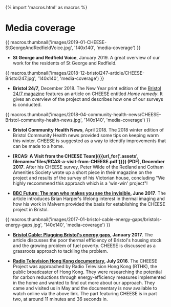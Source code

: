 
{% import 'macros.html' as macros %}

# Media coverage

<div class="float-right">
{{ macros.thumbnail('images/2019-01-CHEESE-StGeorgeAndRedfieldVoice.jpg', '140x140', 'media-coverage') }}
</div>

- **St George and Redfield Voice**, January 2019. A great overview of our work
  for the residents of St George and Redfield.

<div class="float-right">
{{ macros.thumbnail('images/2018-12-bristol247-article/CHEESE-Bristol247.jpg', '140x140', 'media-coverage') }}
</div>

- **Bristol 24/7**, December 2018. The New Year print edition of the [Bristol 24/7
  magazine](https://www.bristol247.co.uk) features an article on CHEESE
entitled *Home remedy*. It gives an overview of the project and describes how
one of our surveys is conducted.

<div class="float-right">
{{ macros.thumbnail('images/2018-04-community-health-news/CHEESE-Bristol-community-health-news.jpg', '140x140', 'media-coverage') }}
</div>

- **Bristol Community Health News**, April 2018. The 2018 winter edition of Bristol
  Community Health news provided some tips on keeping warm this winter. CHEESE
  is suggested as a way to identify improvements that can be made to a home.

- **[RCAS: A Visit from the CHEESE Team]({{url_for('.assets', filename='files/RCAS-a-visit-from-CHEESE.pdf')}})
  (PDF), December 2017**. After his CHEESE survey, Peter Wilde of the Redland and Cotham
  Amenities Society wrote up a short piece in their magazine on the project and results of
  the survey of his Victorian house, concluding "We highly reccommend this approach which
  is a 'win-win' project"!

- **[BBC Future: The man who makes you see the
  invisible](http://www.bbc.com/future/story/20170614-thermal-imaging-reveals-the-hidden-heat-lost-from-your-home),
  June 2017**. The article introduces Brian Harper's lifelong interest in
  thermal imaging and how his work in Malvern provided the basis for
  establishing the CHEESE project in Bristol.

<div class="float-right">
{{ macros.thumbnail('images/2017-01-bristol-cable-energy-gaps/bristols-energy-gaps.jpg', '140x140', 'media-coverage') }}
</div>

- **[Bristol Cable: Plugging Bristol's energy
  gaps](https://thebristolcable.org/2017/01/energy-gaps/), January 2017**.
  The article discusses the poor thermal efficiency of Bristol's
  housing stock and the growing problem of fuel poverty. CHEESE is discussed as
  a grassroots approach to tackling the problem.

- **[Radio Television Hong Kong
  documentary](http://podcast.rthk.hk/podcast/item_epi.php?pid=1045&lang=en-US),
  July 2016**. The CHEESE Project was approached by Radio Television Hong Kong
  (RTHK), the public broadcaster of Hong Kong.  They were researching the
  potential for carbon reductions through energy-efficiency measures
  implemented in the home and wanted to find out more about our approach. They
  came and visited us in May and the documentary is now available to watch
  online via the above link.  The part featuring CHEESE is in part two, at
  around 11 minutes and 36 seconds in.

